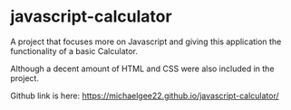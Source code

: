 # javascript-calculator
A project that focuses more on Javascript and giving this application the functionality of a basic Calculator. 

Although a decent amount of HTML and CSS were also included in the project.

Github link is here: https://michaelgee22.github.io/javascript-calculator/
